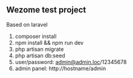 ## Wezome test project

Based on laravel 

1. composer install
2. npm install && npm run dev
3. php artisan migrate
4. php artisan db:seed
5. user/password: admin@admin.loc/12345678
6. admin panel: http://hostname/admin
